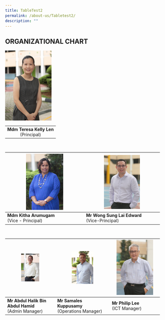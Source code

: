 ```yaml
---
title: TableTest2
permalink: /about-us/Tabletest2/
description: ""
---
```

## ORGANIZATIONAL CHART

<img style="width:30%" src="/images/Mdm%20Teresa%20Kelly%20Len.jpeg"> 


|  |
|:---:|
| <b>Mdm Teresa Kelly Len</b><br>(Principal)|

<br>

|   <img src="/images/Mdm%20Kitha%20Arumugam.jpeg"  style="width:50%" />                   |                  <img src="/images/Mr%20Edward%20Wong.jpeg"  style="width:50%" />                               |   
|--------------------------------------|-------------------------------------------|
| **Mdm Kitha Arumugam**  <br> (Vice - Principal) | **Mr Wong Sung Lai  Edward** <br> (Vice-Principal) |

<br>



|   <img src="/images/Mr%20Abdul%20Halik%20Bin%20Abdul%20Hamid.jpeg"  style="width:40%" />                   |                  <img src="/images/Mr%20K%20M%20Samales.jpeg"  style="width:43%" />                               |  <img src="/images/Mr%20Philip%20Lee.jpeg"  style="width:80%" />        |
|--------------------------------------|-------------------------------------------| -------------------------------------------------|
| **Mr Abdul Halik Bin Abdul Hamid**  <br> (Admin Manager) | **Mr Samales Kuppusamy** <br> (Operations Manager) | **Mr Philip Lee** <br> (ICT Manager)